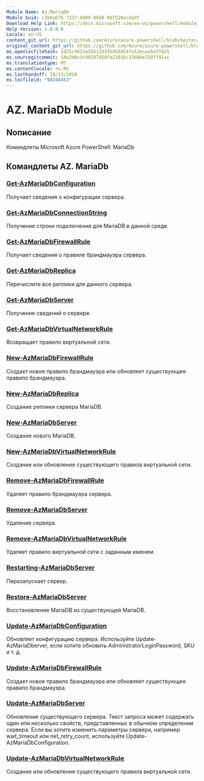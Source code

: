```yaml
---
Module Name: Az.MariaDb
Module Guid: c3b6a676-7237-4989-99d0-9df520acda9f
Download Help Link: https://docs.microsoft.com/en-us/powershell/module/az.mariadb
Help Version: 1.0.0.0
Locale: en-US
content_git_url: https://github.com/Azure/azure-powershell/blob/master/src/MariaDb/help/Az.MariaDb.md
original_content_git_url: https://github.com/Azure/azure-powershell/blob/master/src/MariaDb/help/Az.MariaDb.md
ms.openlocfilehash: 1d25c4025a35b1293fbdb5d54fa53ecea5a3f425
ms.sourcegitcommit: 1de2b6c3c99197958fa2101bc37680e7507f91ac
ms.translationtype: MT
ms.contentlocale: ru-RU
ms.lasthandoff: 10/13/2020
ms.locfileid: "94244453"
---
```

# AZ. MariaDb Module
## Nописание
Командлеты Microsoft Azure PowerShell: MariaDb

## Командлеты AZ. MariaDb
### [Get-AzMariaDbConfiguration](Get-AzMariaDbConfiguration.md)
Получает сведения о конфигурации сервера.

### [Get-AzMariaDbConnectionString](Get-AzMariaDbConnectionString.md)
Получение строки подключения для MariaDB в данной среде.

### [Get-AzMariaDbFirewallRule](Get-AzMariaDbFirewallRule.md)
Получает сведения о правиле брандмауэра сервера.

### [Get-AzMariaDbReplica](Get-AzMariaDbReplica.md)
Перечислите все реплики для данного сервера.

### [Get-AzMariaDbServer](Get-AzMariaDbServer.md)
Получение сведений о сервере.

### [Get-AzMariaDbVirtualNetworkRule](Get-AzMariaDbVirtualNetworkRule.md)
Возвращает правило виртуальной сети.

### [New-AzMariaDbFirewallRule](New-AzMariaDbFirewallRule.md)
Создает новое правило брандмауэра или обновляет существующее правило брандмауэра.

### [New-AzMariaDbReplica](New-AzMariaDbReplica.md)
Создание реплики сервера MariaDB.

### [New-AzMariaDbServer](New-AzMariaDbServer.md)
Создание нового MariaDB.

### [New-AzMariaDbVirtualNetworkRule](New-AzMariaDbVirtualNetworkRule.md)
Создание или обновление существующего правила виртуальной сети.

### [Remove-AzMariaDbFirewallRule](Remove-AzMariaDbFirewallRule.md)
Удаляет правило брандмауэра сервера.

### [Remove-AzMariaDbServer](Remove-AzMariaDbServer.md)
Удаление сервера.

### [Remove-AzMariaDbVirtualNetworkRule](Remove-AzMariaDbVirtualNetworkRule.md)
Удаляет правило виртуальной сети с заданным именем.

### [Restarting-AzMariaDbServer](Restart-AzMariaDbServer.md)
Перезапускает сервер.

### [Restore-AzMariaDbServer](Restore-AzMariaDbServer.md)
Восстановление MariaDB из существующей MariaDB.

### [Update-AzMariaDbConfiguration](Update-AzMariaDbConfiguration.md)
Обновляет конфигурацию сервера.
Используйте Update-AzMariaDberver, если хотите обновить AdministratorLoginPassword, SKU и т. д.

### [Update-AzMariaDbFirewallRule](Update-AzMariaDbFirewallRule.md)
Создает новое правило брандмауэра или обновляет существующее правило брандмауэра.

### [Update-AzMariaDbServer](Update-AzMariaDbServer.md)
Обновление существующего сервера.
Текст запроса может содержать один или несколько свойств, представленных в обычном определении сервера.
Если вы хотите изменить параметры сервера, например wait_timeout или net_retry_count, используйте Update-AzMariaDbConfiguration.

### [Update-AzMariaDbVirtualNetworkRule](Update-AzMariaDbVirtualNetworkRule.md)
Создание или обновление существующего правила виртуальной сети.

